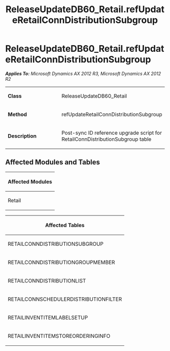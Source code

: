 ﻿---
title: ReleaseUpdateDB60_Retail.refUpdateRetailConnDistributionSubgroup
TOCTitle: ReleaseUpdateDB60_Retail.refUpdateRetailConnDistributionSubgroup
ms:assetid: bc6c2457-0248-9db7-787a-56981d52a45a
ms:mtpsurl: https://msdn.microsoft.com/en-us/library/JJ686658(v=AX.60)
ms:contentKeyID: 49710866
ms.date: 05/18/2015
mtps_version: v=AX.60
---

# ReleaseUpdateDB60\_Retail.refUpdateRetailConnDistributionSubgroup 


_**Applies To:** Microsoft Dynamics AX 2012 R3, Microsoft Dynamics AX 2012 R2_

<table>
<colgroup>
<col style="width: 50%" />
<col style="width: 50%" />
</colgroup>
<tbody>
<tr class="odd">
<td><p><strong>Class</strong></p></td>
<td><p>ReleaseUpdateDB60_Retail</p></td>
</tr>
<tr class="even">
<td><p><strong>Method</strong></p></td>
<td><p>refUpdateRetailConnDistributionSubgroup</p></td>
</tr>
<tr class="odd">
<td><p><strong>Description</strong></p></td>
<td><p>Post-sync ID reference upgrade script for RetailConnDistributionSubgroup table</p></td>
</tr>
</tbody>
</table>


## Affected Modules and Tables

<table>
<colgroup>
<col style="width: 100%" />
</colgroup>
<thead>
<tr class="header">
<th><p>Affected Modules</p></th>
</tr>
</thead>
<tbody>
<tr class="odd">
<td><p>Retail</p></td>
</tr>
</tbody>
</table>


<table>
<colgroup>
<col style="width: 100%" />
</colgroup>
<thead>
<tr class="header">
<th><p>Affected Tables</p></th>
</tr>
</thead>
<tbody>
<tr class="odd">
<td><p>RETAILCONNDISTRIBUTIONSUBGROUP</p></td>
</tr>
<tr class="even">
<td><p>RETAILCONNDISTRIBUTIONGROUPMEMBER</p></td>
</tr>
<tr class="odd">
<td><p>RETAILCONNDISTRIBUTIONLIST</p></td>
</tr>
<tr class="even">
<td><p>RETAILCONNSCHEDULERDISTRIBUTIONFILTER</p></td>
</tr>
<tr class="odd">
<td><p>RETAILINVENTITEMLABELSETUP</p></td>
</tr>
<tr class="even">
<td><p>RETAILINVENTITEMSTOREORDERINGINFO</p></td>
</tr>
</tbody>
</table>

  


